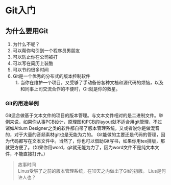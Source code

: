 # Git入门

## 为什么要用Git

1. 为什么不呢？
2. 可以帮你勾引到一个程序员男朋友
3. 可以防止你在公司被打
4. 可以写在简历上装酷
5. 可以节约很多时间
6. Git是一个优秀的分布式的版本控制软件
   1. 当你在维护一个项目，又受够了手动备份各种文档和源代码的烦恼，以及和同事上司交流合作的不便时，Git就是你的救星。

### Git的用途举例

Git适合做基于文本文件的项目的版本管理。与文本文件相对的是二进制文件。举例来说，如果你从事PCB设计，原理图和PCB的layout就不适合用git管理，不过诸如Altium Designer之类的软件都自带了版本管理系统。又或者说你是做混音的，对于大量的音频素材git也是无能为力的。
Git能做的主要还是代码的管理，因为代码都写在文本文件中。当然了，你也可以借助Git写书，如果你用tex排版，那就更方便了。（如果你用word，git就无能为力了，因为word文件不是纯文本文件，不能直接打开。）

> 故事时间</br>
Linus受够了之前的版本管理系统，在10天之内做出了Git的初版。
Lius是何许人也？
